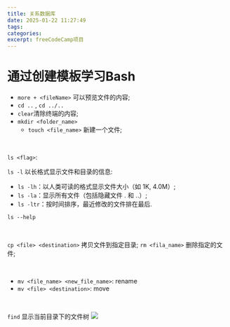 ```yaml
---
title: 关系数据库
date: 2025-01-22 11:27:49
tags:
categories:
excerpt: freeCodeCamp项目
---
```

# 通过创建模板学习Bash
- `more + <fileName>` 可以预览文件的内容;
- `cd ..` , `cd ../..` 
- `clear`清除终端的内容;
- `mkdir <folder_name>`
  - `touch <file_name>` 新建一个文件;

<br>

`ls <flag>`:

`ls -l` 以长格式显示文件和目录的信息:
- `ls -lh`：以人类可读的格式显示文件大小（如 1K, 4.0M）;
- `ls -la`：显示所有文件（包括隐藏文件 . 和 ..）;
- `ls -ltr`：按时间排序，最近修改的文件排在最后.

`ls --help`

<br>

`cp <file> <destination>` 拷贝文件到指定目录;
`rm <fila_name>` 删除指定的文件;

<br>

- `mv <file_name> <new_file_name>`: rename 
- `mv <file> <destination>`: move

<br>

`find` 显示当前目录下的文件树
![](/img/find-2025-01-22-11-58-20.png)
